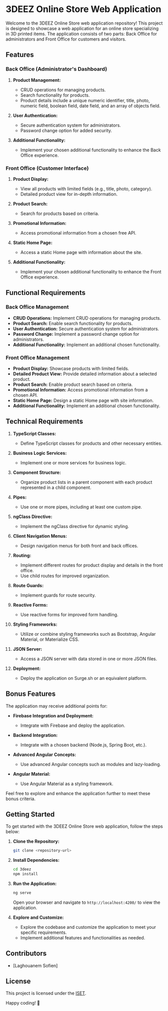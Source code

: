 # 3DEEZ Online Store Web Application

Welcome to the 3DEEZ Online Store web application repository! This project is designed to showcase a web application for an online store specializing in 3D printed items. The application consists of two parts: Back Office for administrators and Front Office for customers and visitors.

## Features

### Back Office (Administrator's Dashboard)

1. **Product Management:**
   - CRUD operations for managing products.
   - Search functionality for products.
   - Product details include a unique numeric identifier, title, photo, numeric field, boolean field, date field, and an array of objects field.

2. **User Authentication:**
   - Secure authentication system for administrators.
   - Password change option for added security.

3. **Additional Functionality:**
   - Implement your chosen additional functionality to enhance the Back Office experience.

### Front Office (Customer Interface)

1. **Product Display:**
   - View all products with limited fields (e.g., title, photo, category).
   - Detailed product view for in-depth information.

2. **Product Search:**
   - Search for products based on criteria.

3. **Promotional Information:**
   - Access promotional information from a chosen free API.

4. **Static Home Page:**
   - Access a static Home page with information about the site.

5. **Additional Functionality:**
   - Implement your chosen additional functionality to enhance the Front Office experience.

## Functional Requirements

### Back Office Management

- **CRUD Operations:** Implement CRUD operations for managing products.
- **Product Search:** Enable search functionality for products.
- **User Authentication:** Secure authentication system for administrators.
- **Password Change:** Implement a password change option for administrators.
- **Additional Functionality:** Implement an additional chosen functionality.

### Front Office Management

- **Product Display:** Showcase products with limited fields.
- **Detailed Product View:** Provide detailed information about a selected product.
- **Product Search:** Enable product search based on criteria.
- **Promotional Information:** Access promotional information from a chosen API.
- **Static Home Page:** Design a static Home page with site information.
- **Additional Functionality:** Implement an additional chosen functionality.

## Technical Requirements

1. **TypeScript Classes:**
   - Define TypeScript classes for products and other necessary entities.

2. **Business Logic Services:**
   - Implement one or more services for business logic.

3. **Component Structure:**
   - Organize product lists in a parent component with each product represented in a child component.

4. **Pipes:**
   - Use one or more pipes, including at least one custom pipe.

5. **ngClass Directive:**
   - Implement the ngClass directive for dynamic styling.

6. **Client Navigation Menus:**
   - Design navigation menus for both front and back offices.

7. **Routing:**
   - Implement different routes for product display and details in the front office.
   - Use child routes for improved organization.

8. **Route Guards:**
   - Implement guards for route security.

9. **Reactive Forms:**
   - Use reactive forms for improved form handling.

10. **Styling Frameworks:**
    - Utilize or combine styling frameworks such as Bootstrap, Angular Material, or Materialize CSS.

11. **JSON Server:**
    - Access a JSON server with data stored in one or more JSON files.

12. **Deployment:**
    - Deploy the application on Surge.sh or an equivalent platform.

## Bonus Features

The application may receive additional points for:

- **Firebase Integration and Deployment:**
  - Integrate with Firebase and deploy the application.

- **Backend Integration:**
  - Integrate with a chosen backend (Node.js, Spring Boot, etc.).

- **Advanced Angular Concepts:**
  - Use advanced Angular concepts such as modules and lazy-loading.

- **Angular Material:**
  - Use Angular Material as a styling framework.

Feel free to explore and enhance the application further to meet these bonus criteria.

## Getting Started

To get started with the 3DEEZ Online Store web application, follow the steps below:

1. **Clone the Repository:**
   ```bash
   git clone <repository-url>
   ```

2. **Install Dependencies:**
   ```bash
   cd 3deez
   npm install
   ```

3. **Run the Application:**
   ```bash
   ng serve
   ```

   Open your browser and navigate to `http://localhost:4200/` to view the application.

4. **Explore and Customize:**
   - Explore the codebase and customize the application to meet your specific requirements.
   - Implement additional features and functionalities as needed.

## Contributors

- [Laghouanem Sofien]


## License

This project is licensed under the [ISET](LICENSE).

Happy coding! 🚀